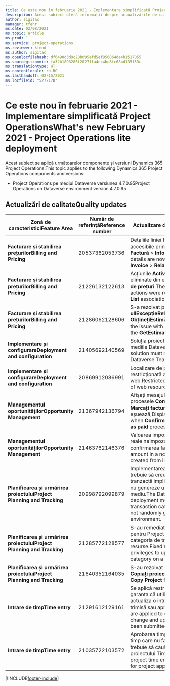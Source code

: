 ```yaml
---
title: Ce este nou în februarie 2021 - Implementare simplificată Project Operations
description: Acest subiect oferă informații despre actualizările de calitate disponibile în lansarea din februarie 2021 a implementării simplificate a Project Operations.
author: sigitac
manager: tfehr
ms.date: 02/08/2021
ms.topic: article
ms.prod: ''
ms.service: project-operations
ms.reviewer: kfend
ms.author: sigitac
ms.openlocfilehash: df6490d3d9c28b095efd5ef856064de4b1517055
ms.sourcegitcommit: fa32b1893286f20271fa4ec4be8fc68bd135f53c
ms.translationtype: HT
ms.contentlocale: ro-RO
ms.lasthandoff: 02/15/2021
ms.locfileid: "5272178"
---
```

# <a name="whats-new-february-2021---project-operations-lite-deployment"></a><span data-ttu-id="f1db8-103">Ce este nou în februarie 2021 - Implementare simplificată Project Operations</span><span class="sxs-lookup"><span data-stu-id="f1db8-103">What's new February 2021 - Project Operations lite deployment</span></span>

<span data-ttu-id="f1db8-104">Acest subiect se aplică următoarelor componente și versiuni Dynamics 365 Project Operations:</span><span class="sxs-lookup"><span data-stu-id="f1db8-104">This topic applies to the following Dynamics 365 Project Operations components and versions:</span></span>

  - <span data-ttu-id="f1db8-105">Project Operations pe mediul Dataverse versiunea 4.7.0.95</span><span class="sxs-lookup"><span data-stu-id="f1db8-105">Project Operations on Dataverse environment version 4.7.0.95</span></span>

## <a name="quality-updates"></a><span data-ttu-id="f1db8-106">Actualizări de calitate</span><span class="sxs-lookup"><span data-stu-id="f1db8-106">Quality updates</span></span>

| <span data-ttu-id="f1db8-107">**Zonă de caracteristici**</span><span class="sxs-lookup"><span data-stu-id="f1db8-107">**Feature Area**</span></span> | <span data-ttu-id="f1db8-108">**Număr de referință**</span><span class="sxs-lookup"><span data-stu-id="f1db8-108">**Reference number**</span></span> | <span data-ttu-id="f1db8-109">**Actualizare de calitate**</span><span class="sxs-lookup"><span data-stu-id="f1db8-109">**Quality update**</span></span> |
| --- | --- | --- |
| <span data-ttu-id="f1db8-110">**Facturare și stabilirea prețurilor**</span><span class="sxs-lookup"><span data-stu-id="f1db8-110">**Billing and Pricing**</span></span> | <span data-ttu-id="f1db8-111">2053736</span><span class="sxs-lookup"><span data-stu-id="f1db8-111">2053736</span></span> | <span data-ttu-id="f1db8-112">Detaliile liniei facturii sunt acum accesibile prin accesarea secțiunii **Factură** > **Informații conexe**.</span><span class="sxs-lookup"><span data-stu-id="f1db8-112">Invoice line details are now accessible by going to **Invoice** > **Related information**.</span></span> |
| <span data-ttu-id="f1db8-113">**Facturare și stabilirea prețurilor**</span><span class="sxs-lookup"><span data-stu-id="f1db8-113">**Billing and Pricing**</span></span> | <span data-ttu-id="f1db8-114">2122613</span><span class="sxs-lookup"><span data-stu-id="f1db8-114">2122613</span></span> | <span data-ttu-id="f1db8-115">Acțiunile **Activați** și **Dezactivați** au fost eliminate din entități de asociere **Listă de prețuri**.</span><span class="sxs-lookup"><span data-stu-id="f1db8-115">The **Activate** and **Deactivate** actions were removed from the **Price List** association entities.</span></span> |
| <span data-ttu-id="f1db8-116">**Facturare și stabilirea prețurilor**</span><span class="sxs-lookup"><span data-stu-id="f1db8-116">**Billing and Pricing**</span></span> | <span data-ttu-id="f1db8-117">2128606</span><span class="sxs-lookup"><span data-stu-id="f1db8-117">2128606</span></span> | <span data-ttu-id="f1db8-118">S-a rezolvat problema cu **ullExcepțieReferință** în insertul **ObținețiEstimăriPentruProiect**.</span><span class="sxs-lookup"><span data-stu-id="f1db8-118">Resolved the issue with **ullReferenceException** in the **GetEstimatesForProject** plug-in.</span></span> |
| <span data-ttu-id="f1db8-119">**Implementare și configurare**</span><span class="sxs-lookup"><span data-stu-id="f1db8-119">**Deployment and configuration**</span></span> | <span data-ttu-id="f1db8-120">2140569</span><span class="sxs-lookup"><span data-stu-id="f1db8-120">2140569</span></span> | <span data-ttu-id="f1db8-121">Soluția proiectului nu trebuie instalată în mediile Dataverse Teams.</span><span class="sxs-lookup"><span data-stu-id="f1db8-121">Project solution must not be installed in the Dataverse Teams environments.</span></span> |
| <span data-ttu-id="f1db8-122">**Implementare și configurare**</span><span class="sxs-lookup"><span data-stu-id="f1db8-122">**Deployment and configuration**</span></span> | <span data-ttu-id="f1db8-123">2086991</span><span class="sxs-lookup"><span data-stu-id="f1db8-123">2086991</span></span> | <span data-ttu-id="f1db8-124">Localizare de personalizare restricționată a resurselor web.</span><span class="sxs-lookup"><span data-stu-id="f1db8-124">Restricted customizing localization of web resources.</span></span> |
| <span data-ttu-id="f1db8-125">**Managementul oportunităților**</span><span class="sxs-lookup"><span data-stu-id="f1db8-125">**Opportunity Management**</span></span> | <span data-ttu-id="f1db8-126">2136794</span><span class="sxs-lookup"><span data-stu-id="f1db8-126">2136794</span></span> | <span data-ttu-id="f1db8-127">Afișați mesajul corect de eroare când procesele **Confirmați factura** sau **Marcați factura ca plătită** eșuează,</span><span class="sxs-lookup"><span data-stu-id="f1db8-127">Display correct error message when **Confirm invoice** or **Mark invoice as paid** process fails,</span></span> |
| <span data-ttu-id="f1db8-128">**Managementul oportunităților**</span><span class="sxs-lookup"><span data-stu-id="f1db8-128">**Opportunity Management**</span></span> | <span data-ttu-id="f1db8-129">2146376</span><span class="sxs-lookup"><span data-stu-id="f1db8-129">2146376</span></span> | <span data-ttu-id="f1db8-130">Valoarea impozitului corectată la valorile reale neimpozabile este creată din confirmarea facturii.</span><span class="sxs-lookup"><span data-stu-id="f1db8-130">Corrected tax amount in a non-chargeable actual is created from invoice confirmation.</span></span> |
| <span data-ttu-id="f1db8-131">**Planificarea și urmărirea proiectului**</span><span class="sxs-lookup"><span data-stu-id="f1db8-131">**Project Planning and Tracking**</span></span> | <span data-ttu-id="f1db8-132">2099879</span><span class="sxs-lookup"><span data-stu-id="f1db8-132">2099879</span></span> | <span data-ttu-id="f1db8-133">Implementarea mediului Dataverse trebuie să creeze o categorie de tranzacții implicită cu un ID static și să nu genereze unul în mod aleatoriu per mediu.</span><span class="sxs-lookup"><span data-stu-id="f1db8-133">The Dataverse environment deployment must create a default transaction category with a static ID and not randomly generate one per environment.</span></span> |
| <span data-ttu-id="f1db8-134">**Planificarea și urmărirea proiectului**</span><span class="sxs-lookup"><span data-stu-id="f1db8-134">**Project Planning and Tracking**</span></span> | <span data-ttu-id="f1db8-135">2128577</span><span class="sxs-lookup"><span data-stu-id="f1db8-135">2128577</span></span> | <span data-ttu-id="f1db8-136">S-au remediat privilegiile utilizatorului pentru Project Service pentru a actualiza categoria de tranzacții la o alocare de resurse.</span><span class="sxs-lookup"><span data-stu-id="f1db8-136">Fixed the Project service user privileges to update the transaction category on a resource assignment.</span></span> |
| <span data-ttu-id="f1db8-137">**Planificarea și urmărirea proiectului**</span><span class="sxs-lookup"><span data-stu-id="f1db8-137">**Project Planning and Tracking**</span></span> | <span data-ttu-id="f1db8-138">2164035</span><span class="sxs-lookup"><span data-stu-id="f1db8-138">2164035</span></span> | <span data-ttu-id="f1db8-139">S-au rezolvat problemele cu funcția **Copiați proiect**.</span><span class="sxs-lookup"><span data-stu-id="f1db8-139">Fixed issues with the **Copy Project** function.</span></span> |
| <span data-ttu-id="f1db8-140">**Intrare de timp**</span><span class="sxs-lookup"><span data-stu-id="f1db8-140">**Time entry**</span></span> | <span data-ttu-id="f1db8-141">2129161</span><span class="sxs-lookup"><span data-stu-id="f1db8-141">2129161</span></span> | <span data-ttu-id="f1db8-142">Se aplică restricții mai stricte pentru a garanta că utilizatorii nu pot modifica și actualiza o intrare de timp care a fost trimisă sau aprobată.</span><span class="sxs-lookup"><span data-stu-id="f1db8-142">Tighter restrictions are applied to ensure users can't change and update a time entry that has been submitted or approved.</span></span> |
| <span data-ttu-id="f1db8-143">**Intrare de timp**</span><span class="sxs-lookup"><span data-stu-id="f1db8-143">**Time entry**</span></span> | <span data-ttu-id="f1db8-144">2103572</span><span class="sxs-lookup"><span data-stu-id="f1db8-144">2103572</span></span> | <span data-ttu-id="f1db8-145">Aprobarea timpului pentru intrările de timp care nu fac parte din proiect nu trebuie să caute rolul de aprobator al proiectului.</span><span class="sxs-lookup"><span data-stu-id="f1db8-145">Time approval for non-project time entries must not be looking for project approver role.</span></span> |


[!INCLUDE[footer-include](../../includes/footer-banner.md)]
